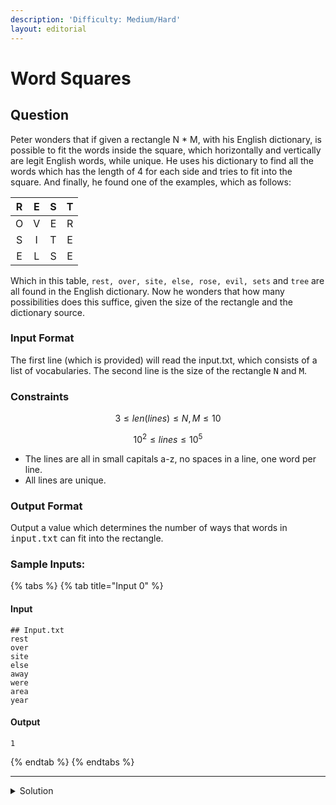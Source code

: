 ```yaml
---
description: 'Difficulty: Medium/Hard'
layout: editorial
---
```


# Word Squares

## Question

Peter wonders that if given a rectangle N \* M, with his English dictionary, is possible to fit the words inside the square, which horizontally and vertically are legit English words, while unique. He uses his dictionary to find all the words which has the length of 4 for each side and tries to fit into the square. And finally, he found one of the examples, which as follows:

|  R  |  E  |  S  |  T  |
| :-: | :-: | :-: | :-: |
|  O  |  V  |  E  |  R  |
|  S  |  I  |  T  |  E  |
|  E  |  L  |  S  |  E  |

Which in this table, `rest, over, site, else, rose, evil, sets` and `tree` are all found in the English dictionary. Now he wonders that how many possibilities does this suffice, given the size of the rectangle and the dictionary source.

### Input Format

The first line (which is provided) will read the input.txt, which consists of a list of vocabularies. The second line is the size of the rectangle <kbd>N</kbd> and <kbd>M</kbd>.

### Constraints

$$
3 \le len(lines) \le N, M \le 10
$$

$$
10^2 \le lines \le 10^5
$$

* The lines are all in small capitals a-z, no spaces in a line, one word per line.
* All lines are unique.

### Output Format

Output a value which determines the number of ways that words in <kbd>input.txt</kbd> can fit into the rectangle.

### Sample Inputs:

{% tabs %}
{% tab title="Input 0" %}
#### Input

```
## Input.txt
rest
over
site
else
away
were
area
year
```

#### Output

```
1
```
{% endtab %}
{% endtabs %}

***

<details>

<summary>Solution </summary>



</details>
